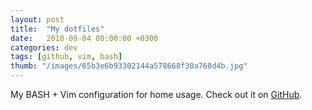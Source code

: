 ```yaml
---
layout: post
title:  "My dotfiles"
date:   2018-09-04 00:00:00 +0300
categories: dev
tags: [github, vim, bash]
thumb: "/images/65b3e6b93302144a578668f30a768d4b.jpg"
---
```


My BASH + Vim configuration for home usage. Check out it on <a href='https://github.com/sfi0zy/dotfiles'>GitHub</a>.

